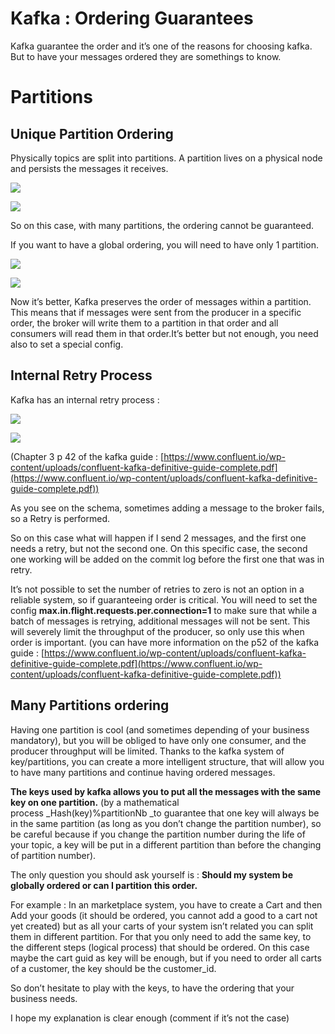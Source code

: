 # Kafka : Ordering Guarantees

Kafka guarantee the order and it’s one of the reasons for choosing kafka. But to have your messages ordered they are somethings to know.

# Partitions

## Unique Partition Ordering

Physically topics are split into partitions. A partition lives on a physical node and persists the messages it receives.

![](https://miro.medium.com/max/60/1*evxgUJtZsMar0wE9QuDAHA.png?q=20)

![](https://miro.medium.com/max/832/1*evxgUJtZsMar0wE9QuDAHA.png)

So on this case, with many partitions, the ordering cannot be guaranteed.

If you want to have a global ordering, you will need to have only 1 partition.

![](https://miro.medium.com/max/60/1*PiTOdiJNRwffuc5FOpJnHg.png?q=20)

![](https://miro.medium.com/max/4082/1*PiTOdiJNRwffuc5FOpJnHg.png)

Now it’s better, Kafka preserves the order of messages within a partition. This means that if messages were sent from the producer in a specific order, the broker will write them to a partition in that order and all consumers will read them in that order.It’s better but not enough, you need also to set a special config.

## Internal Retry Process

Kafka has an internal retry process :

![](https://miro.medium.com/max/60/1*TDcFaq7kDN_gnOmL2D7R-Q.png?q=20)

![](https://miro.medium.com/max/1968/1*TDcFaq7kDN_gnOmL2D7R-Q.png)

(Chapter 3 p 42 of the kafka guide : [https://www.confluent.io/wp-content/uploads/confluent-kafka-definitive-guide-complete.pdf](https://www.confluent.io/wp-content/uploads/confluent-kafka-definitive-guide-complete.pdf))

As you see on the schema, sometimes adding a message to the broker fails, so a Retry is performed.

So on this case what will happen if I send 2 messages, and the first one needs a retry, but not the second one. On this specific case, the second one working will be added on the commit log before the first one that was in retry.

It’s not possible to set the number of retries to zero is not an option in a reliable system, so if guaranteeing order is critical. You will need to set the config **max.in.flight.requests.per.connection=1** to make sure that while a batch of messages is retrying, additional messages will not be sent. This will severely limit the throughput of the producer, so only use this when order is important. (you can have more information on the p52 of the kafka guide : [https://www.confluent.io/wp-content/uploads/confluent-kafka-definitive-guide-complete.pdf](https://www.confluent.io/wp-content/uploads/confluent-kafka-definitive-guide-complete.pdf))

## Many Partitions ordering

Having one partition is cool (and sometimes depending of your business mandatory), but you will be obliged to have only one consumer, and the producer throughput will be limited. Thanks to the kafka system of key/partitions, you can create a more intelligent structure, that will allow you to have many partitions and continue having ordered messages.

**The keys used by kafka allows you to put all the messages with the same key on one partition.** (by a mathematical process _Hash(key)%partitionNb _to guarantee that one key will always be in the same partition (as long as you don’t change the partition number), so be careful because if you change the partition number during the life of your topic, a key will be put in a different partition than before the changing of partition number).

The only question you should ask yourself is : **Should my system be globally ordered or can I partition this order.**

For example : In an marketplace system, you have to create a Cart and then Add your goods (it should be ordered, you cannot add a good to a cart not yet created) but as all your carts of your system isn’t related you can split them in different partition. For that you only need to add the same key, to the different steps (logical process) that should be ordered. On this case maybe the cart guid as key will be enough, but if you need to order all carts of a customer, the key should be the customer_id.

So don’t hesitate to play with the keys, to have the ordering that your business needs.

I hope my explanation is clear enough (comment if it’s not the case)
